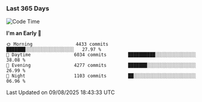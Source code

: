 ### Last 365 Days
<!--START_SECTION:waka-->
![Code Time](http://img.shields.io/badge/Code%20Time-1%2C123%20hrs%2051%20mins-blue)

**I'm an Early 🐤** 

```text
🌞 Morning                4433 commits        ███████░░░░░░░░░░░░░░░░░░   27.97 % 
🌆 Daytime                6034 commits        ██████████░░░░░░░░░░░░░░░   38.08 % 
🌃 Evening                4277 commits        ███████░░░░░░░░░░░░░░░░░░   26.99 % 
🌙 Night                  1103 commits        ██░░░░░░░░░░░░░░░░░░░░░░░   06.96 % 
```



 Last Updated on 09/08/2025 18:43:33 UTC
<!--END_SECTION:waka-->

<!--
**BrianCurliss/BrianCurliss** is a ✨ _special_ ✨ repository because its `README.md` (this file) appears on your GitHub profile.

Here are some ideas to get you started:

- 🔭 I’m currently working on ...
- 🌱 I’m currently learning ...
- 👯 I’m looking to collaborate on ...
- 🤔 I’m looking for help with ...
- 💬 Ask me about ...
- 📫 How to reach me: ...
- 😄 Pronouns: ...
- ⚡ Fun fact: ...
-->
